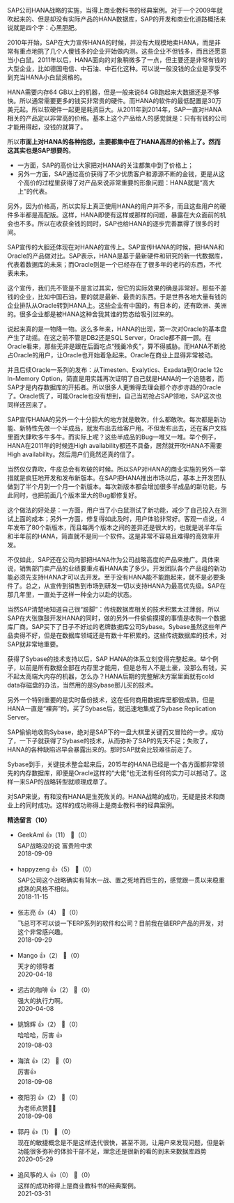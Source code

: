 SAP公司HANA战略的实施，当得上商业教科书的经典案例。对于一个2009年就吹起来的、但是却没有实际产品的HANA数据库，SAP的开发和商业化道路概括来说就是四个字：心黑胆肥。

2010年开始，SAP在大力宣传HANA的时候，并没有大规模地卖HANA，而是非常有重点地挑了几个人傻钱多的企业开始做内测。这些企业不但钱多，而且还愿意当小白鼠。2011年以后，HANA面向的对象稍微多了一点，但主要还是非常有钱的大型企业，比如德国电信、中石油、中石化这种。可以说一般没钱的企业是享受不到充当HANA小白鼠资格的。

HANA需要内存64 GB以上的机器，但是一般来说64 GB跑起来大数据还是不够快。所以通常需要更多的钱买非常贵的硬件。而HANA的软件的最低配置是30万美元起。所以软硬件一起更是耗资巨大。从2011年到2014年，SAP一直对HANA相关的产品定以非常高的价格。基本上这个产品给人的感觉就是：只有有钱的公司才能用得起，没钱的就算了。

所以**市面上对HANA的各种抱怨，主要都集中在了HANA高昂的价格上了。然而这其实也是SAP想要的**。

- 一方面，SAP的高价让大家把对HANA的关注都集中到了价格上；
- 另外一方面，SAP通过高价获得了不少优质客户和源源不断的金钱，更是从这个高价的过程里获得了对产品来说非常重要的形象问题：HANA就是“高大上”的代表。

另外，因为价格高，所以实际上真正使用HANA的用户并不多，而且这些用户的硬件多半都是高配版。这样，HANA即使有这样或那样的问题，暴露在大众面前的机会也不多。所以在收获金钱的同时，SAP也给HANA的逐步完善赢得了很多的时间。

SAP宣传的大胆还体现在对HANA的宣传上。SAP宣传HANA的时候，把HANA和Oracle的产品做对比。SAP表示，HANA是基于最新硬件和研究的新一代数据库，代表着数据库的未来；而Oracle则是一个已经存在了很多年的老朽的东西，不代表未来。

这个宣传，我们先不管是不是言过其实，但它的实际效果的确是非常好。那些不差钱的企业，比如中国石油，要的就是最新、最贵的东西。于是世界各地大量有钱的企业排队从Oracle转到HANA上。这些企业有中国的，有日本的，还有欧洲、美洲的。很多企业都是被HANA这种舍我其谁的势态给吸引过来的。

说起来真的是一物降一物。这么多年来，HANA的出现，第一次对Oracle的基本盘产生了动摇。在这之前不管是DB2还是SQL Server，Oracle都不屑一顾。在Oracle看来，那些无非是跟在后面吃点“残羹冷炙”，算不得威胁。而HANA不断抢占Oracle的用户，让Oracle也开始着急起来。Oracle在商业上显得非常被动。

并且后续Oracle一系列的发布：从Timesten、Exalytics、Exadata到Oracle 12c In-Memory Option，简直是用实践再次证明了自己就是HANA的一个追随者，而SAP才是内存数据库的开拓者。所以很多人更懒得去理会那个亦步亦趋的Oracle了。Oracle慌了，可能Oracle也没有想到，自己当初抢占SAP领地，SAP这次也同样还回来了。

SAP宣传HANA的另外一个十分胆大的地方就是敢吹，什么都敢吹。每次都是新功能、新特性先做一个半成品，就发布出去给客户用。不但发布出去，还在客户文档里面大肆吹多牛多牛。而实际上呢？这些半成品的Bug一堆又一堆。举个例子，HANA在2011年的时候连High availability都还不具备，居然就开吹HANA不需要High availability。然后用户们竟然还真的信了。

当然仅仅靠吹，牛皮总会有吹破的时候。所以SAP对HANA的商业实施的另外一举措就是疯狂地开发和发布新版本。在SAP把HANA推出市场以后，基本上开发团队做到了半个月到一个月一个新版本。每次新版本都会增加很多半成品的新功能，与此同时，也把前面几个版本里大的Bug都修复好。

这个做法的好处是：一方面，用户当了小白鼠测试了新功能，减少了自己投入在测试上面的成本；另外一方面，修复得如此及时，用户体验非常好。客观一点说，4年发布了80个新版本，而且每两个版本之间的差异还是很大的，也就是说半年后和半年前的HANA，简直就不是同一个软件。这是非常不容易且难得的高效率开发。

不仅如此，SAP还在公司内部把HANA作为公司战略高度的产品来推广。具体来说，销售部门卖产品的业绩要重点看HANA卖了多少。开发团队各个产品组的新功能必须先支持HANA才可以去开发。至于没有HANA能不能跑起来，就不是必要条件了。总之，从宣传到销售到市场到研发一切以支持HANA为最高优先级。SAP在那几年里，一直处于这样一种全力以赴的状态。

当然SAP清楚地知道自己很“跛脚”：传统数据库相关的技术积累太过薄弱，所以SAP在大张旗鼓开发HANA的同时，做的另外一件偷偷摸摸的事情是收购一个数据库厂商。SAP买下了日子不好过的老牌数据库公司Sybase。Sybase虽然这些年产品卖得不好，但是在数据库领域还是有数十年积累的。这些传统数据库的技术，对SAP就非常地重要。

获得了Sybase的技术支持以后，SAP HANA的体系立刻变得完整起来。举个例子，以前是所有数据全部在内存里才能用，但是总有人不是土豪，没那么有钱，买不起太高端大内存的机器，怎么办？HANA后期的完整解决方案里面就有cold data存磁盘的办法，当然用的是Sybase那儿买的技术。

另外一个特别重要的是实时备份技术，这在任何商用数据库里都很成熟，但是HANA一直是“裸奔”的。买了Sybase后，就迅速地集成了Sybase Replication Server。

SAP偷偷地收购Sybase，绝对是SAP下的一盘大棋里关键而又冒险的一步。成功了，一下子就获得了Sybase的技术，从而弥补了SAP的先天不足；失败了，HANA的各种缺陷迟早会暴露出来的。那时SAP就会比较难往前走了。

Sybase到手，关键技术整合起来后，2015年的HANA已经是一个各方面都非常领先的内存数据库，即便是Oracle这样的“大佬”也无法有任何的实力可以撼动了。这样一来SAP的战略转型就顺理成章了。

对SAP来说，有和没有HANA是生死攸关的。HANA战略的成功，无疑是技术和商业上的同时成功。这样的成功称得上是商业教科书的经典案例。
<div><strong>精选留言（10）</strong></div><ul>
<li><span>GeekAmI</span> 👍（11） 💬（0）<div>SAP战略没的说  富贵险中求</div>2018-09-09</li><br/><li><span>happyzeng</span> 👍（5） 💬（0）<div>SAP公司这个战略确实有背水一战、置之死地而后生的，感觉跟一贯以来稳重成熟的风格不相似。</div>2018-11-15</li><br/><li><span>张志亮</span> 👍（4） 💬（0）<div>飞总可不可以谈一下ERP系列的软件和公司？目前我在做ERP产品的开发，对这个非常感兴趣。</div>2018-09-29</li><br/><li><span>Mango</span> 👍（2） 💬（0）<div>天才的领导者</div>2020-04-18</li><br/><li><span>远古的咖啡</span> 👍（2） 💬（0）<div>强大的执行力啊。</div>2020-04-08</li><br/><li><span>姚锦辉</span> 👍（2） 💬（0）<div>哈哈哈，厉害 👍</div>2019-08-03</li><br/><li><span>海滨</span> 👍（2） 💬（0）<div>厉害👍</div>2018-09-08</li><br/><li><span>夜阳羽</span> 👍（2） 💬（0）<div>为老师点赞👍🏻</div>2018-09-08</li><br/><li><span>郭丹</span> 👍（1） 💬（0）<div>现在的敏捷概念是不是这样迭代很快，甚至不测，让用户来发现问题，但是新功能很多弥补的体验干部不足，理念还是很新的看的到未来数据库趋势</div>2020-05-29</li><br/><li><span>追风筝的人</span> 👍（0） 💬（0）<div>这样的成功称得上是商业教科书的经典案例。</div>2021-03-31</li><br/>
</ul>